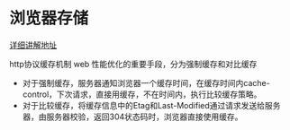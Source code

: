 # 浏览器存储

[详细讲解地址](https://zhuanlan.zhihu.com/p/53507705)

http协议缓存机制 web 性能优化的重要手段，分为强制缓存和对比缓存

* 对于强制缓存，服务器通知浏览器一个缓存时间，在缓存时间内cache-control，下次请求，直接用缓存，不在时间内，执行比较缓存策略。
* 对于比较缓存，将缓存信息中的Etag和Last-Modified通过请求发送给服务器，由服务器校验，返回304状态码时，浏览器直接使用缓存。
  
